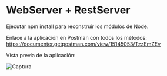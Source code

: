# WebServer + RestServer

Ejecutar npm install para reconstruir los módulos de Node.

Enlace a la aplicación en Postman con todos los métodos:
https://documenter.getpostman.com/view/15145053/TzzEmZEv

Vista previa de la aplicación:

![Captura](https://user-images.githubusercontent.com/55484655/131574911-adc6e433-e51a-4d48-b996-3611c64985ee.PNG)

